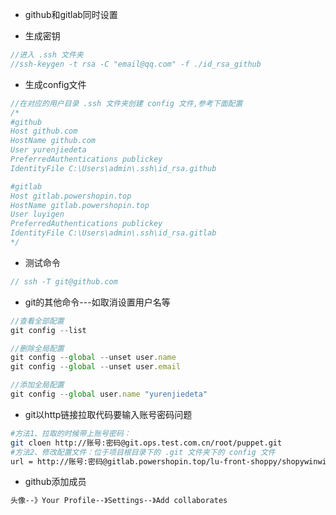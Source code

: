 - github和gitlab同时设置

- 生成密钥

```javascript
//进入 .ssh 文件夹
//ssh-keygen -t rsa -C "email@qq.com" -f ./id_rsa_github
```

- 生成config文件

```javascript
//在对应的用户目录 .ssh 文件夹创建 config 文件,参考下面配置
/*
#github
Host github.com
HostName github.com
User yurenjiedeta
PreferredAuthentications publickey
IdentityFile C:\Users\admin\.ssh\id_rsa.github

#gitlab
Host gitlab.powershopin.top
HostName gitlab.powershopin.top
User luyigen
PreferredAuthentications publickey
IdentityFile C:\Users\admin\.ssh\id_rsa.gitlab
*/
```

- 测试命令

```javascript
// ssh -T git@github.com
```

- git的其他命令---如取消设置用户名等

```javascript
//查看全部配置
git config --list

//删除全局配置
git config --global --unset user.name
git config --global --unset user.email

//添加全局配置
git config --global user.name "yurenjiedeta"
```

- git以http链接拉取代码要输入账号密码问题

```bash
#方法1、拉取的时候带上账号密码：
git cloen http://账号:密码@git.ops.test.com.cn/root/puppet.git
#方法2、修改配置文件：位于项目根目录下的 .git 文件夹下的 config 文件
url = http://账号:密码@gitlab.powershopin.top/lu-front-shoppy/shopywinwin-buyer-front.git
```

- github添加成员

```tex
头像--》Your Profile--》Settings--》Add collaborates
```

